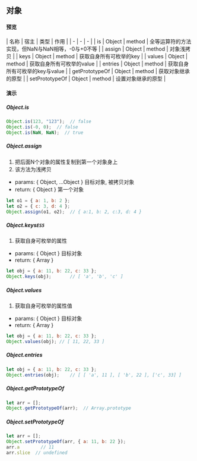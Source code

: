## 对象

#### 预览
| 名称 | 宿主 | 类型 |  作用 |
|       -       |    -    |    -   |
| is | Object | method | 全等运算符的方法实现，但NaN与NaN相等，-0与+0不等 |
| assign | Object | method | 对象浅拷贝 |
| keys | Object | method | 获取自身所有可枚举的key |
| values | Object | method | 获取自身所有可枚举的value |
| entries | Object | method | 获取自身所有可枚举的key与value |
| getPrototypeOf | Object | method | 获取对象继承的原型 |
| setPrototypeOf | Object | method | 设置对象继承的原型 |

#### 演示

#####  Object.is

```javascript
Object.is(123, "123");  // false
Object.is(-0, 0);  // false
Object.is(NaN, NaN);  // true
```

#####  Object.assign
1. 把后面N个对象的属性复制到第一个对象身上
2. 该方法为浅拷贝
+ params: { Object, ...Object } 目标对象, 被拷贝对象
+ return: { Object } 第一个对象

```javascript
let o1 = { a: 1, b: 2 };
let o2 = { c: 3, d: 4 };
Object.assign(o1, o2);  // { a:1, b: 2, c:3, d: 4 }
```

#####  Object.keys`ES5`
1. 获取自身可枚举的属性
+ params: { Object } 目标对象
+ return: { Array }

```javascript
let obj = { a: 11, b: 22, c: 33 };
Object.keys(obj);       // [ 'a', 'b', 'c' ]
```

#####  Object.values
1. 获取自身可枚举的属性值
+ params: { Object } 目标对象
+ return: { Array }

```javascript
let obj = { a: 11, b: 22, c: 33 };
Object.values(obj); // [ 11, 22, 33 ]
```

#####  Object.entries

```javascript
let obj = { a: 11, b: 22, c: 33 };
Object.entries(obj);    // [ [ 'a', 11 ], [ 'b', 22 ], ['c', 33] ]
```

#####  Object.getPrototypeOf

```javascript
let arr = [];
Object.getPrototypeOf(arr);  // Array.prototype
```

#####  Object.setPrototypeOf

```javascript
let arr = [];
Object.setPrototypeOf(arr, { a: 11, b: 22 });
arr.a        // 11
arr.slice  // undefined
```
